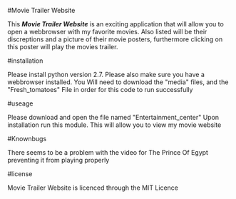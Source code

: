 #Movie Trailer Website

This **_Movie Trailer Website_** is an exciting application that will allow you to open a webbrowser with my favorite movies. Also listed will be their discreptions and a picture of their movie posters, furthermore clicking on this poster will play the movies trailer. 

#installation

Please install python version 2.7. Please also make sure you have a webbrowser installed. You Will need to download the "media" files, and the "Fresh_tomatoes" File in order for this code to run successfully 

#useage

Please download and open the file named "Entertainment_center" Upon installation run this module. This will allow you to view my movie website

#Knownbugs

There seems to be a problem with the video for The Prince Of Egypt preventing it from playing properly 

#license 

Movie Trailer Website is licenced through the MIT Licence 

